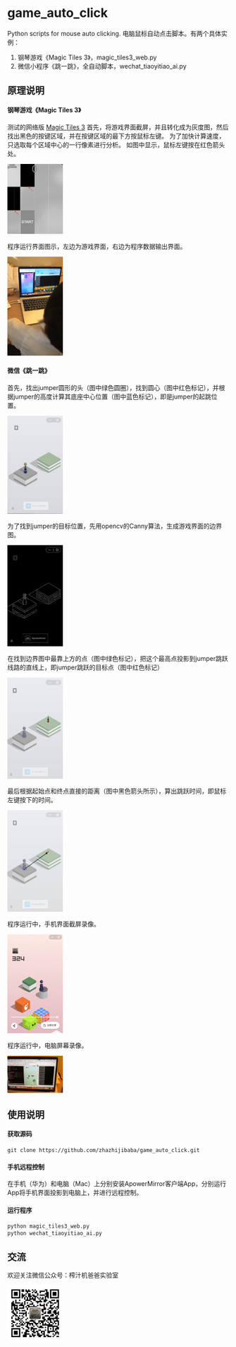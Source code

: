 # game_auto_click
Python scripts for mouse auto clicking. 
电脑鼠标自动点击脚本。有两个具体实例：
1. 钢琴游戏《Magic Tiles 3》，magic_tiles3_web.py
2. 微信小程序《跳一跳》，全自动脚本，wechat_tiaoyitiao_ai.py

## 原理说明 

#### 钢琴游戏《Magic Tiles 3》
测试的网络版 [Magic Tiles 3](http://www.bestgames.com/Magic-Tiles-3)
首先，将游戏界面截屏，并且转化成为灰度图，然后找出黑色的按键区域，并在按键区域的最下方按鼠标左键。
为了加快计算速度，只选取每个区域中心的一行像素进行分析。
如图中显示，鼠标左键按在红色箭头处。

<img src="./resource/magic_tiles_code.png" width="25%" height="25%">

程序运行界面图示，左边为游戏界面，右边为程序数据输出界面。

<img src="./resource/magic_tile_4.gif" width="25%" height="25%">

#### 微信《跳一跳》
首先，找出jumper圆形的头（图中绿色圆圈），找到圆心（图中红色标记），并根据jumper的高度计算其底座中心位置（图中蓝色标记），即是jumper的起跳位置。

<img src="./resource/start_circle.png" width="25%" height="25%">

为了找到jumper的目标位置，先用opencv的Canny算法，生成游戏界面的边界图。

<img src="./resource/target_edges.png" width="25%" height="25%">

在找到边界图中最靠上方的点（图中绿色标记），把这个最高点投影到jumper跳跃线路的直线上，即jumper跳跃的目标点（图中红色标记）

<img src="./resource/top_position.png" width="25%" height="25%">

最后根据起始点和终点直接的距离（图中黑色箭头所示），算出跳跃时间，即鼠标左键按下的时间。

<img src="./resource/start_to_target.png" width="25%" height="25%">

程序运行中，手机界面截屏录像。

<img src="./resource/tiao_yi_tiao_2.gif" width="25%" height="25%">

程序运行中，电脑屏幕录像。

<img src="./resource/tiao_yi_tiao_1.gif" width="25%" height="25%">

## 使用说明

#### 获取源码

```
git clone https://github.com/zhazhijibaba/game_auto_click.git

```
#### 手机远程控制

在手机（华为）和电脑（Mac）上分别安装ApowerMirror客户端App，分别运行App将手机界面投影到电脑上，并进行远程控制。

#### 运行程序
```
python magic_tiles3_web.py
python wechat_tiaoyitiao_ai.py
```

## 交流
欢迎关注微信公众号：榨汁机爸爸实验室

<img src="./resource/zhazhijibaba.jpeg" width="25%" height="25%">


